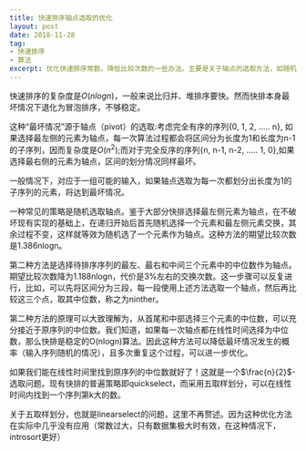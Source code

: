 ```yaml
---
title: 快速排序轴点选取的优化
layout: post
date: 2018-11-28
tag:
- 快速排序
- 算法
excerpt: 优化快速排序常数，降低比较次数的一些办法。主要是关于轴点的选取方法，如随机选取，三取样取中值，五取样划分
---
```


快速排序的复杂度是$O(nlogn)$，一般来说比归并、堆排序要快。然而快排本身最坏情况下退化为冒泡排序，不够稳定。

这种“最坏情况”源于轴点（pivot）的选取:考虑完全有序的序列{0, 1, 2, ..... n}, 如果选择最左侧的元素为轴点，每一次算法过程都会将区间分为长度为1和长度为n-1的子序列，因而复杂度是$O(n^2)$;而对于完全反序的序列{n, n-1, n-2, ..... 1, 0},如果选择最右侧的元素为轴点，区间的划分情况同样最坏。

一般情况下，对应于一组可能的输入，如果轴点选取为每一次都划分出长度为1的子序列的元素，将达到最坏情况。

一种常见的策略是随机选取轴点。鉴于大部分快排选择最左侧元素为轴点，在不破坏现有实现的基础上，在递归开始后首先随机选择一个元素和最左侧元素交换，其余过程不变，这样就等效为随机选了一个元素作为轴点。这种方法的期望比较次数是1.386nlogn。

第二种方法是选择待排序序列的最左、最右和中间三个元素中的中位数作为轴点。期望比较次数降为1.188nlogn，代价是3%左右的交换次数。这一步骤可以反复进行，比如，可以先将区间分为三段，每一段使用上述方法选取一个轴点，然后再比较这三个点，取其中位数，称之为ninther。

第二种方法的原理可以大致理解为，从首尾和中部选择三个元素的中位数，可以充分接近于原序列的中位数。我们知道，如果每一次轴点都在线性时间选择为中位数，那么快排是稳定的O(nlogn)算法。因此这种方法可以降低最坏情况发生的概率（输入序列随机的情况），且多次重复这个过程，可以进一步优化。

如果我们能在线性时间里找到原序列的中位数就好了！这就是一个$\frac{n}{2}$-选取问题。现有快排的普遍策略即quickselect，而采用五取样划分，可以在线性时间内找到一个序列第k大的数。

关于五取样划分，也就是linearselect的问题，这里不再赘述。因为这种优化方法在实际中几乎没有应用（常数过大，只有数据集极大时有效，在这种情况下，introsort更好）
